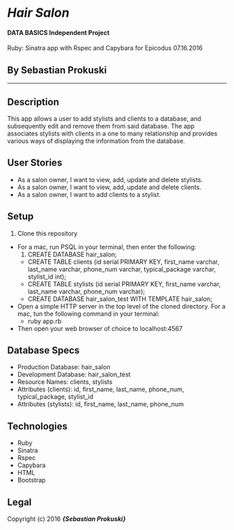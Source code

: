 # _Hair Salon_

#### DATA BASICS Independent Project
Ruby: Sinatra app with Rspec and Capybara for Epicodus 07.16.2016
## By Sebastian Prokuski

***

## Description
This app allows a user to add stylists and clients to a database, and subsequently edit and remove them from said database. The app associates stylists with clients in a one to many relationship and provides various ways of displaying the information from the database.

## User Stories
* As a salon owner, I want to view, add, update and delete stylists.
* As a salon owner, I want to view, add, update and delete clients.
* As a salon owner, I want to add clients to a stylist.

## Setup
1. Clone this repository
* For a mac, run PSQL in your terminal, then enter the following:
  1. CREATE DATABASE hair_salon;
  * CREATE TABLE clients (id serial PRIMARY KEY, first_name varchar, last_name varchar, phone_num varchar, typical_package varchar, stylist_id int);
  * CREATE TABLE stylists (id serial PRIMARY KEY, first_name varchar, last_name varchar, phone_num varchar);
  * CREATE DATABASE hair_salon_test WITH TEMPLATE hair_salon;
* Open a simple HTTP server in the top level of the cloned directory. For a mac, tun the following command in your terminal:
  * ruby app.rb
* Then open your web browser of choice to localhost:4567

## Database Specs
* Production Database: hair_salon
* Development Database: hair_salon_test
* Resource Names: clients, stylists
* Attributes (clients): id, first_name, last_name, phone_num, typical_package, stylist_id
* Attributes (stylists): id, first_name, last_name, phone_num

## Technologies
* Ruby
* Sinatra
* Rspec
* Capybara
* HTML
* Bootstrap

## Legal
Copyright (c) 2016 **_{Sebastian Prokuski}_**
